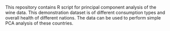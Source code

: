 This repository contains R script for principal component analysis of the wine data.
This demonstration dataset is of different consumption types and overall health of different nations. The data can be used to perform simple PCA analysis of these countries.
